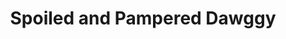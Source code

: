 ---
title: "Spoiled and Pampered Dawggy"
url: /avon-lake/spoiled-and-pampered-dawggy/
shop: pet grooming
---